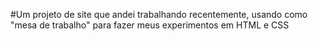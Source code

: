 #Um projeto de site que andei trabalhando recentemente, usando como "mesa de trabalho" para fazer meus experimentos em HTML e CSS
 
 
